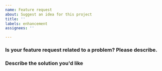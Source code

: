 ```yaml
---
name: Feature request
about: Suggest an idea for this project
title: ''
labels: enhancement
assignees: ''

---
```


### Is your feature request related to a problem? Please describe.
<!--A clear and concise description of what the problem is. Ex. I'm always frustrated when [...]-->

### Describe the solution you'd like
<!--A clear and concise description of what you ant to happen.-->
